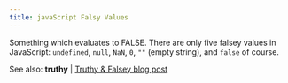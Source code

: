 ```yaml
---
title: javaScript Falsy Values
---
```

Something which evaluates to FALSE. There are only five falsey values in JavaScript: `undefined`, `null`, `NaN`, `0`, `""` (empty string), and `false` of course.

See also: <a>**truthy**</a> | [Truthy & Falsey blog post](http://james.padolsey.com/javascript/truthy-falsey/)